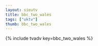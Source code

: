 ```yaml
--- 
layout: sieutv
title: bbc_two_wales
tags: ["uktv"]
thumb: bbc_two_wales
---
```

{% include tvadv key=bbc_two_wales %}
